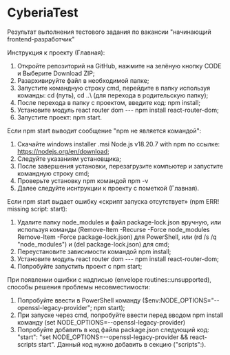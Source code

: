 # CyberiaTest
Результат выполнения тестового задания по вакансии "начинающий frontend-разработчик"

Инструкция к проекту (Главная):
1. Откройте репозиторий на GitHub, нажмите на зелёную кнопку CODE и Выберите Download ZIP;
2. Разархивируйте файл в необходимой папке;
3. Запустите командную строку cmd, перейдите в папку используя команды: cd (путь), cd ..\ (для перехода в родительскую папку);
4. После перехода в папку с проектом, введите код: npm install;
5. Установите модуль react router dom --- npm install react-router-dom;
7. Запустите проект: npm start.

Если npm start выводит сообщение "npm не является командой":
1. Скачайте windows installer .msi Node.js v18.20.7 with npm по ссылке: https://nodejs.org/en/download;
2. Следуйте указаниям установщика;
3. После завершения установки, перезагрузите компьютер и запустите командную строку cmd;
4. Проверьте установку npm командой npm -v
5. Далее следуйте иснтрукции к проекту с пометкой (Главная).

Если npm start выдает ошибку «скрипт запуска отсутствует» (npm ERR! missing script: start):
1. Удалите папку node_modules и файл package-lock.json вручную, или используя команды (Remove-Item -Recurse -Force node_modules
Remove-Item -Force package-lock.json) для PowerShell, или (rd /s /q "node_modules") и (del package-lock.json) для cmd;
2. Переустановите зависимости командой npm install;
3. Установите модуль react router dom --- npm install react-router-dom;
4. Попробуйте запустить проект с npm start;

При появлении ошибки с надписью (envelope routines::unsupported), способы решения проблемы несовместимости:
1. Попробуйте ввести в PowerShell команду ($env:NODE_OPTIONS="--openssl-legacy-provider"; npm start);
2. При запуске через cmd, попробуйте ввести перед вводом npm install команду (set NODE_OPTIONS=--openssl-legacy-provider)
3. Попробуйте добавить в код файла package.json следующий код: "start": "set NODE_OPTIONS=--openssl-legacy-provider && react-scripts start". Данный код нужно добавить в секцию ("scripts":).

